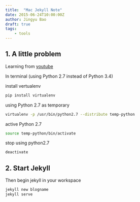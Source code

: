 ```yaml
---
title:  "Mac Jekyll Note"
date: 2015-06-24T10:00:00Z
author: Jingyu Bao
draft: true
tags:
    - tools
---
```


## 1. A little problem

Learning from [youtube](https://www.youtube.com/watch?v=iWowJBRMtpc)

In terminal (using Python 2.7 instead of Python 3.4)

install vertualenv

```bash
pip install virtualenv
```

using Python 2.7 as temporary

```bash
virtualenv -p /usr/bin/python2.7 --distribute temp-python
```

active Python 2.7

```bash
source temp-python/bin/activate
```

stop using python2.7

```bash
deactivate
```

## 2. Start Jekyll

Then begin jekyll in your workspace

```bash
jekyll new blogname
jekyll serve
```
